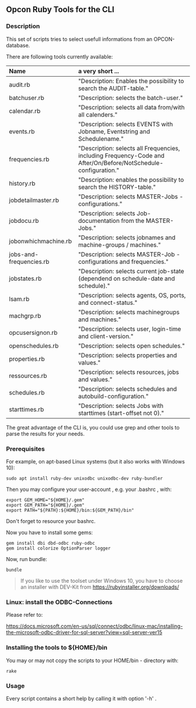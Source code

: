 ## Opcon Ruby Tools for the CLI


### Description

This set of scripts tries to select usefull informations from an OPCON-database.

There are following tools currently available:

| Name | a very short ... |
| :--- | :--- |
| audit.rb | "Description: Enables the possibility to search the AUDIT-table." |
| batchuser.rb | "Description: selects the batch-user." |
| calendar.rb | "Description: selects all data from/with all calenders." |
| events.rb | "Description: selects EVENTS with Jobname, Eventstring and Schedulename." |
| frequencies.rb | "Description: selects all Frequencies, including Frequency-Code and After/On/Before/NotSchedule-configuration." |
| history.rb | "Description: enables the possibility to search the HISTORY-table." |
| jobdetailmaster.rb | "Description: selects MASTER-Jobs - configurations." |
| jobdocu.rb | "Description: selects Job-documentation from the MASTER-Jobs." |
| jobonwhichmachine.rb | "Description: selects jobnames and machine-groups / machines." |
| jobs-and-frequencies.rb | "Description: selects MASTER-Job - configurations and frequencies." |
| jobstates.rb | "Description: selects current job-state (dependend on schedule-date and schedule)." |
| lsam.rb | "Description: selects agents, OS, ports, and connect-status." |
| machgrp.rb | "Description: selects machinegroups and machines." |
| opcusersignon.rb | "Description: selects user, login-time and client-version." |
| openschedules.rb | "Description: selects open schedules." |
| properties.rb | "Description: selects properties and values." |
| ressources.rb | "Description: selects resources, jobs and values." |
| schedules.rb | "Description: selects schedules and autobuild-configuration." |
| starttimes.rb | "Description: selects Jobs with starttimes (start-offset not 0)." |

The great advantage of the CLI is, you could use grep and other tools to parse the results
for your needs.

### Prerequisites

For example, on apt-based Linux systems (but it also works with Windows 10):

~~~
sudo apt install ruby-dev unixodbc unixodbc-dev ruby-bundler
~~~

Then you may configure your user-account , e.g. your .bashrc , with:

~~~
export GEM_HOME="${HOME}/.gem"
export GEM_PATH="${HOME}/.gem"
export PATH="${PATH}:${HOME}/bin:${GEM_PATH}/bin"
~~~

Don't forget to resource your bashrc.

Now you have to install some gems:

~~~
gem install dbi dbd-odbc ruby-odbc
gem install colorize OptionParser logger
~~~

Now, run bundle:

~~~
bundle
~~~



> If you like to use the toolset under Windows 10, you have to choose an installer with DEV-Kit from https://rubyinstaller.org/downloads/



### Linux: install the ODBC-Connections

Please refer to:

https://docs.microsoft.com/en-us/sql/connect/odbc/linux-mac/installing-the-microsoft-odbc-driver-for-sql-server?view=sql-server-ver15


### Installing the tools to ${HOME}/bin

You may or may not copy the scripts to your HOME/bin - directory with:

~~~
rake
~~~

### Usage

Every script contains a short help by calling it with option '-h' .

